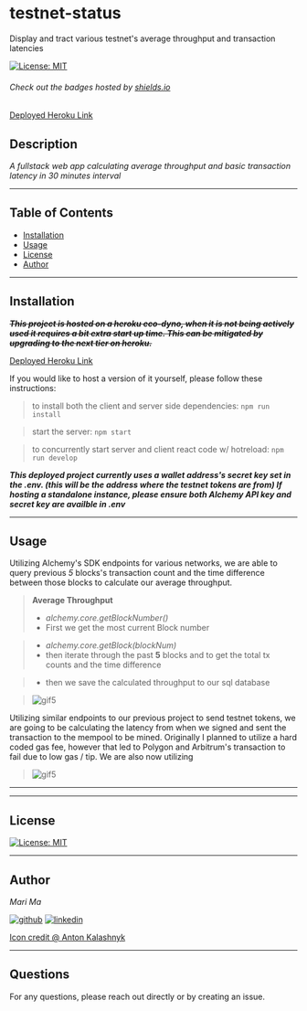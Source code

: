 # testnet-status
Display and tract various testnet's average throughput and transaction latencies

[![License: MIT](https://img.shields.io/badge/License-MIT-yellow.svg)](https://opensource.org/licenses/MIT)
  
  ###### Check out the badges hosted by [shields.io](https://shields.io/)

 [Deployed Heroku Link](https://testnet-status-7886b6dd6723.herokuapp.com)
  
  ## Description
  *A fullstack web app calculating average throughput and basic transaction latency in 30 minutes interval*

  ***

  ## Table of Contents
  - [Installation](#installation)
  - [Usage](#usage)
  - [License](#license)
  - [Author](#author)

  ***

  ## Installation

  ~~***This project is hosted on a heroku eco-dyno, when it is not being actively used it requires a bit extra start up time. This can be mitigated by upgrading to the next tier on heroku.***~~
  
  [Deployed Heroku Link](https://testnet-status-7886b6dd6723.herokuapp.com)
  
  If you would like to host a version of it yourself, please follow these instructions:

  > to install both the client and server side dependencies: `npm run install`

  > start the server: `npm start`

  > to concurrently start server and client react code w/ hotreload: `npm run develop`


  ***This deployed project currently uses a wallet address's secret key set in the .env. (this will be the address where the testnet tokens are from) If hosting a standalone instance, please ensure both Alchemy API key and secret key are availble in .env***


  ***
  ## Usage

  Utilizing Alchemy's SDK endpoints for various networks, we are able to query previous *5* blocks's transaction count and the time difference between those blocks to calculate our average throughput.

  > **Average Throughput**
  > - *alchemy.core.getBlockNumber()*
  > - First we get the most current Block number

  > - *alchemy.core.getBlock(blockNum)*
  > - then iterate through the past **5** blocks and to get the total tx counts and the time difference

  > - then we save the calculated throughput to our sql database
  
  > ![gif5]()

  Utilizing similar endpoints to our previous project to send testnet tokens, we are going to be calculating the latency from when we signed and sent the transaction to the mempool to be mined. Originally I planned to utilize a hard coded gas fee, however that led to Polygon and Arbitrum's transaction to fail due to low gas / tip. We are also now utilizing 

  <!-- > **Sending Transaction**
  > - *network*
  > - *receiving address*
  > - *gasLimit*
  > - *maxPriorityFeePerGas*
  > - *maxFeePerGas*
  > - *nonce* from *getTransactionCount*
  > - *value*


  > **Receipts**
  > - *network*
  > - *Transaction Hash* -->
  
  > ![gif5]()


  
  ***

  ***
  ## License

  
[![License: MIT](https://img.shields.io/badge/License-MIT-yellow.svg)](https://opensource.org/licenses/MIT)

  ***
  ## Author
  *Mari Ma*

  [<img src="https://res.cloudinary.com/dbjhly3lm/image/upload//h_50/v1682488301/personal%20assets/logo_github_icon_143196_phgakv.png" alt='github' >](https://github.com/DraconMarius)
  [<img src="https://res.cloudinary.com/dbjhly3lm/image/upload/h_50/v1682488301/personal%20assets/logo_linkedin_icon_143191_nv9tim.png" alt='linkedin'>](https://www.linkedin.com/in/mari-ma-70771585/)

[Icon credit @ Anton Kalashnyk](https://icon-icons.com/users/14quJ7FM9cYdQZHidnZoM/icon-sets/)

  ***
  ## Questions
  For any questions, please reach out directly or by creating an issue.


  